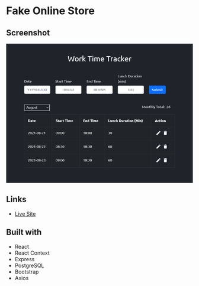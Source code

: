 # Fake Online Store

## Screenshot

![desktop-preview](./desktop-preview.png)

## Links

- [Live Site](https://work-time-tracker.netlify.com)

## Built with

- React
- React Context
- Express
- PostgreSQL
- Bootstrap
- Axios
